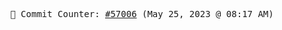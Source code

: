 <p align="center">
    <samp>
        📮 Commit Counter: <a href="https://github.com/Javascript-void0/Javascript-void0/commits/main">#57006</a> (May 25, 2023 @ 08:17 AM)
    </samp>
</p>